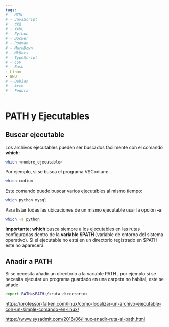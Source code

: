 ```yaml
---
tags:
# - HTML
# - JavaScript
# - CSS
# - YAML
# - Python
# - Docker
# - Podman
# - MarkDown
# - MkDocs
# - TypeScript
# - CSV
# - Bash
- Linux
- GNU
# - Debian
# - Arch
# - Fedora
---
```



# PATH y Ejecutables

## Buscar ejecutable



Los archivos ejecutables pueden ser buscados fácilmente con el comando **which**:
```bash
which <nombre_ejecutable>
```


Por ejemplo, si se busca el programa VSCodium:

```bash
which codium
```

Este comando puede buscar varios ejecutables al mismo tiempo:

```bash
which python mysql
```

Para listar todas las ubicaciones de un mismo ejecutable usar la opción **-a**

```bash
which -a python 
```


**Importante:** **which** busca siempre a los ejecutables en las rutas configuradas dentro de la **variable $PATH** (variable de entorno del sistema operativo).  Si el ejecutable no está en un directorio registrado en $PATH éste no aparecerá.



## Añadir a PATH
Si se necesita añadir un directorio a la variable PATH , por ejemplo si se necesita ejecutar un programa guardado en una carpeta no habital, este se añade 
```bash
export PATH=$PATH:/<ruta_directorio>
```





https://professor-falken.com/linux/como-localizar-un-archivo-ejecutable-con-un-simple-comando-en-linux/

https://www.sysadmit.com/2016/06/linux-anadir-ruta-al-path.html
